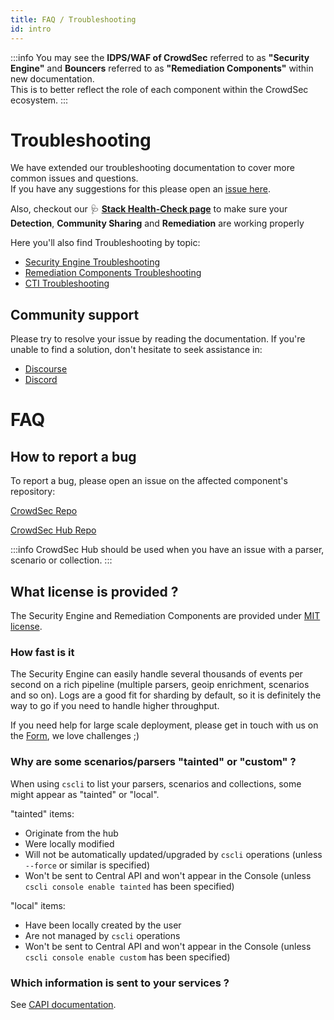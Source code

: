 ```yaml
---
title: FAQ / Troubleshooting
id: intro
---
```


:::info
You may see the **IDPS/WAF of CrowdSec** referred to as **"Security Engine"** and **Bouncers** referred to as **"Remediation Components"** within new documentation.  
This is to better reflect the role of each component within the CrowdSec ecosystem.
:::

# Troubleshooting

We have extended our troubleshooting documentation to cover more common issues and questions.  
If you have any suggestions for this please open an [issue here](https://github.com/crowdsecurity/crowdsec-docs).  

Also, checkout our 🩺 [**Stack Health-Check page**](/u/getting_started/health_check) to make sure your **Detection**, **Community Sharing** and **Remediation** are working properly

Here you'll also find Troubleshooting by topic:
* [Security Engine Troubleshooting](/troubleshooting/security_engine.mdx)
* [Remediation Components Troubleshooting](/troubleshooting/remediation_components.mdx)
* [CTI Troubleshooting](/troubleshooting/cti.mdx)

## Community support

Please try to resolve your issue by reading the documentation. If you're unable to find a solution, don't hesitate to seek assistance in:

-   [Discourse](https://discourse.crowdsec.net/)
-   [Discord](https://discord.gg/crowdsec)

# FAQ

## How to report a bug

To report a bug, please open an issue on the affected component's repository:

[CrowdSec Repo](https://github.com/crowdsecurity/crowdsec/issues/new/choose)

[CrowdSec Hub Repo](https://github.com/crowdsecurity/hub/issues/new/choose)

:::info
CrowdSec Hub should be used when you have an issue with a parser, scenario or collection.
:::

## What license is provided ?

The Security Engine and Remediation Components are provided under [MIT license](https://en.wikipedia.org/wiki/MIT_License).

### How fast is it

The Security Engine can easily handle several thousands of events per second on a rich pipeline (multiple parsers, geoip enrichment, scenarios and so on). Logs are a good fit for sharding by default, so it is definitely the way to go if you need to handle higher throughput.

If you need help for large scale deployment, please get in touch with us on the [Form](https://contact.crowdsec.net/business-request), we love challenges ;)


### Why are some scenarios/parsers "tainted" or "custom" ?

When using `cscli` to list your parsers, scenarios and collections, some might appear as "tainted" or "local".

"tainted" items:

-   Originate from the hub
-   Were locally modified
-   Will not be automatically updated/upgraded by `cscli` operations (unless `--force` or similar is specified)
-   Won't be sent to Central API and won't appear in the Console (unless `cscli console enable tainted` has been specified)

"local" items:

-   Have been locally created by the user
-   Are not managed by `cscli` operations
-   Won't be sent to Central API and won't appear in the Console (unless `cscli console enable custom` has been specified)

### Which information is sent to your services ?

See [CAPI documentation](/docs/next/central_api/intro).
